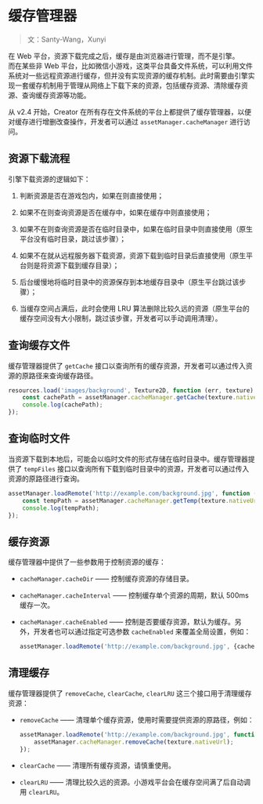 # 缓存管理器

> 文：Santy-Wang，Xunyi

在 Web 平台，资源下载完成之后，缓存是由浏览器进行管理，而不是引擎。<br>
而在某些非 Web 平台，比如微信小游戏，这类平台具备文件系统，可以利用文件系统对一些远程资源进行缓存，但并没有实现资源的缓存机制。此时需要由引擎实现一套缓存机制用于管理从网络上下载下来的资源，包括缓存资源、清除缓存资源、查询缓存资源等功能。

从 v2.4 开始，Creator 在所有存在文件系统的平台上都提供了缓存管理器，以便对缓存进行增删改查操作，开发者可以通过 `assetManager.cacheManager` 进行访问。

## 资源下载流程

引擎下载资源的逻辑如下：

1. 判断资源是否在游戏包内，如果在则直接使用；

2. 如果不在则查询资源是否在缓存中，如果在缓存中则直接使用；

3. 如果不在则查询资源是否在临时目录中，如果在临时目录中则直接使用（原生平台没有临时目录，跳过该步骤）；

4. 如果不在就从远程服务器下载资源，资源下载到临时目录后直接使用（原生平台则是将资源下载到缓存目录）；

5. 后台缓慢地将临时目录中的资源保存到本地缓存目录中（原生平台跳过该步骤）；

6. 当缓存空间占满后，此时会使用 LRU 算法删除比较久远的资源（原生平台的缓存空间没有大小限制，跳过该步骤，开发者可以手动调用清理）。

## 查询缓存文件

缓存管理器提供了 `getCache` 接口以查询所有的缓存资源，开发者可以通过传入资源的原路径来查询缓存路径。

```typescript
resources.load('images/background', Texture2D, function (err, texture) {
    const cachePath = assetManager.cacheManager.getCache(texture.nativeUrl);
    console.log(cachePath);
});
```

## 查询临时文件

当资源下载到本地后，可能会以临时文件的形式存储在临时目录中。缓存管理器提供了 `tempFiles` 接口以查询所有下载到临时目录中的资源，开发者可以通过传入资源的原路径进行查询。

```typescript
assetManager.loadRemote('http://example.com/background.jpg', function (err, texture) {
    const tempPath = assetManager.cacheManager.getTemp(texture.nativeUrl);
    console.log(tempPath);
});
```

## 缓存资源

缓存管理器中提供了一些参数用于控制资源的缓存：

- `cacheManager.cacheDir` —— 控制缓存资源的存储目录。
- `cacheManager.cacheInterval` —— 控制缓存单个资源的周期，默认 500ms 缓存一次。
- `cacheManager.cacheEnabled` —— 控制是否要缓存资源，默认为缓存。另外，开发者也可以通过指定可选参数 `cacheEnabled` 来覆盖全局设置，例如：

  ```typescript
  assetManager.loadRemote('http://example.com/background.jpg', {cacheEnabled: true}, callback);
  ```

## 清理缓存

缓存管理器提供了 `removeCache`, `clearCache`, `clearLRU` 这三个接口用于清理缓存资源：

- `removeCache` —— 清理单个缓存资源，使用时需要提供资源的原路径，例如：

  ```typescript
  assetManager.loadRemote('http://example.com/background.jpg', function (err, texture) {
      assetManager.cacheManager.removeCache(texture.nativeUrl);
  });
  ```

- `clearCache` —— 清理所有缓存资源，请慎重使用。
- `clearLRU` —— 清理比较久远的资源。小游戏平台会在缓存空间满了后自动调用 `clearLRU`。
